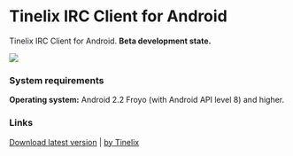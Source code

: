 <h1>Tinelix IRC Client for Android</h1>
Tinelix IRC Client for Android. <b>Beta development state.</b><p><p><img src="https://user-images.githubusercontent.com/76806170/157038143-467b9482-a303-4189-b5fe-1c6ccb247b44.png"></img>
<h3>System requirements</h3>
<p><b>Operating system:</b> Android 2.2 Froyo (with Android API level 8) and higher.
<h3>Links</h3>
<a href="https://github.com/tinelix/irc-client-for-android/releases/tag/0.3.0-beta-20220316">Download latest version</a> | <a href="https://tinelix.github.io">by Tinelix</a>
